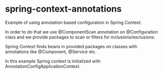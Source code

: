 # spring-context-annotations

Example of using annotation based configuration in Spring Context.

In order to do that we use @ComponentScan annotation on @Configuration class
and we provide packages to scan or filters for inclusions/exclusions.

Spring Context finds beans in provided packages on classes with annotations like @Component, @Service etc.

In this example Spring context is initialized with AnnotationConfigApplicationContext.